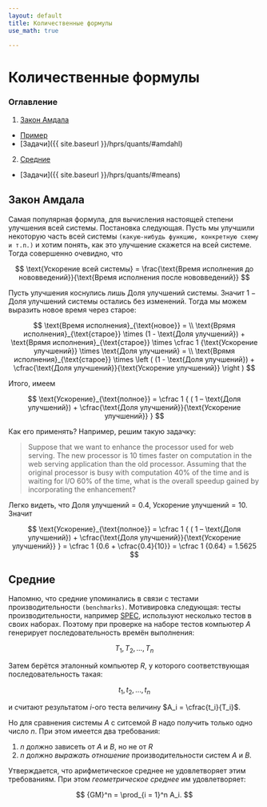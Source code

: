 ```yaml
---
layout: default
title: Количественные формулы
use_math: true

---
```


# Количественные формулы
### Оглавление
1. [Закон Амдала](#amdahl)
  * [Пример](#amdahlex)
  * [Задачи]({{ site.baseurl }}/hprs/quants/#amdahl)
2. [Средние](#means)
  * [Задачи]({{ site.baseurl }}/hprs/quants/#means)

## Закон Амдала <a name="amdahl" />
Самая популярная формула, для вычисления настоящей степени улучшения всей системы.
Постановка следующая.
Пусть мы улучшили некоторую часть всей системы ``(какую-нибудь функцию, конкретную схему и т.п.)``
и хотим понять, как это улучшение скажется на всей системе.
Тогда совершенно очевидно, что

$$
	\text{Ускорение всей системы} =
	\frac{\text{Время исполнения до нововведений}}{\text{Время исполнения после нововведений}}
$$

Пусть улучшения коснулись лишь $\text{Доля улучшений}$ системы.
Значит $1 - \text{Доля улучшений}$ системы остались без изменений.
Тогда мы можем выразить новое время через старое:

$$
	\text{Время исполнения}_{\text{новое}} = \\
	\text{Врямя исполнения}_{\text{старое}} \times (1 - \text{Доля улучшений}) + 
	\text{Врямя исполнения}_{\text{старое}} \times \cfrac 1 {\text{Ускорение улучшений}} \times \text{Доля улучшений} = \\
	\text{Врямя исполнения}_{\text{старое}} \times 
	\left ( (1 - \text{Доля улучшений}) + \cfrac{\text{Доля улучшений}}{\text{Ускорение улучшений}} \right )
$$

Итого, имеем

$$
			\text{Ускорение}_{\text{полное}} =
			\cfrac 1 { ( 1 – \text{Доля улучшений}) + \cfrac{\text{Доля улучшений}}{\text{Ускорение улучшений}} }
$$

Как его применять?
Например, решим такую задачку: <a name="amdahlex" />
> Suppose that we want to enhance the processor used for web serving. The new
> processor is 10 times faster on computation in the web serving application than
> the old processor. Assuming that the original processor is busy with computation
> 40% of the time and is waiting for I/O 60% of the time, what is the overall speedup
> gained by incorporating the enhancement?

Легко видеть, что $\text{Доля улучшений} = 0.4$, $\text{Ускорение улучшений} = 10$.
Значит

$$
			\text{Ускорение}_{\text{полное}} =
			\cfrac 1 { ( 1 – \text{Доля улучшений}) + \cfrac{\text{Доля улучшений}}{\text{Ускорение улучшений}} } = 
			\cfrac 1 {0.6 + \cfrac{0.4}{10}} = \cfrac 1 {0.64} = 1.5625
$$

## Средние <a name="means" />
Напомню, что средние упоминались в связи с тестами производительности ``(benchmarks)``.
Мотивировка следующая: тесты производительности, например [SPEC](https://spec.org), используют несколько тестов в своих наборах.
Поэтому при проверке на наборе тестов компьютер $A$ генерирует последовательность времён выполнения:

$$
	T_1, T_2, \dots, T_n
$$

Затем берётся эталонный компьютер $R$, у которого соответствующая последовательность такая:

$$
	t_1, t_2, \dots, t_n
$$

и считают результатом $i$-ого теста величину $A_i = \cfrac{t_i}{T_i}$.

Но для сравнения системы $A$ с ситсемой $B$ надо получить только одно число $n$.
При этом имеется два требования:
1. $n$ должно зависеть от $A$ и $B$, но не от $R$
1. $n$ должно *выражать отношение* производительности систем $A$ и $B$.

Утверждается, что арифметическое среднее не удовлетворяет этим требованиям.
При этом *геометрическое среднее* им удовлетворяет:

$$
	{GM}^n = \prod_{i = 1}^n A_i.
$$
